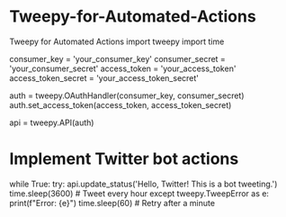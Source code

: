 # Tweepy-for-Automated-Actions
Tweepy for Automated Actions
import tweepy
import time

consumer_key = 'your_consumer_key'
consumer_secret = 'your_consumer_secret'
access_token = 'your_access_token'
access_token_secret = 'your_access_token_secret'

auth = tweepy.OAuthHandler(consumer_key, consumer_secret)
auth.set_access_token(access_token, access_token_secret)

api = tweepy.API(auth)

# Implement Twitter bot actions
while True:
    try:
        api.update_status('Hello, Twitter! This is a bot tweeting.')
        time.sleep(3600)  # Tweet every hour
    except tweepy.TweepError as e:
        print(f"Error: {e}")
        time.sleep(60)  # Retry after a minute
